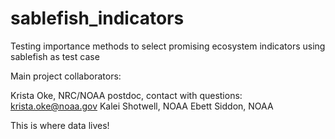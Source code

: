 # sablefish_indicators
Testing importance methods to select promising ecosystem indicators using sablefish as test case

Main project collaborators:

Krista Oke, NRC/NOAA postdoc, contact with questions: krista.oke@noaa.gov
Kalei Shotwell, NOAA
Ebett Siddon, NOAA

This is where data lives!

